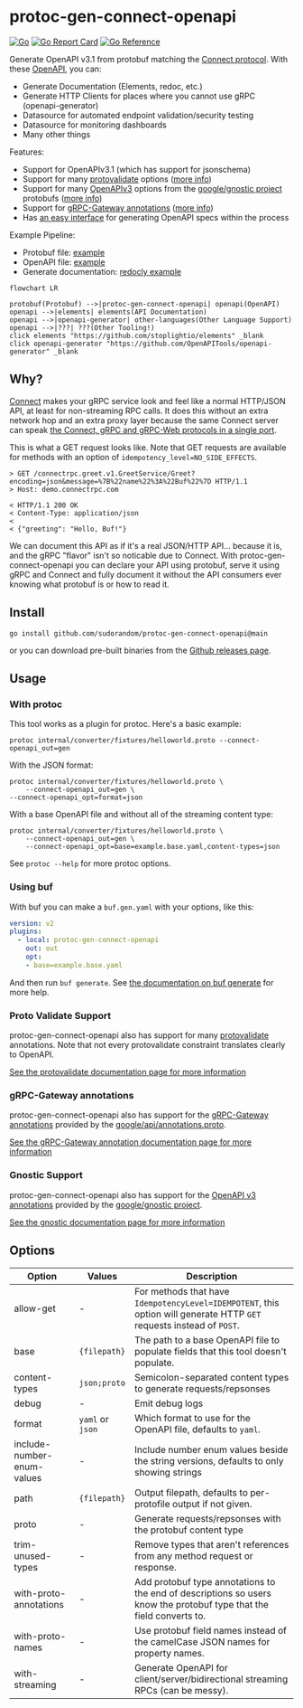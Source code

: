 # protoc-gen-connect-openapi
[![Go](https://github.com/sudorandom/protoc-gen-connect-openapi/actions/workflows/go.yml/badge.svg)](https://github.com/sudorandom/protoc-gen-connect-openapi/actions/workflows/go.yml) [![Go Report Card](https://goreportcard.com/badge/github.com/sudorandom/protoc-gen-connect-openapi)](https://goreportcard.com/report/github.com/sudorandom/protoc-gen-connect-openapi) [![Go Reference](https://pkg.go.dev/badge/github.com/sudorandom/protoc-gen-connect-openapi.svg)](https://pkg.go.dev/github.com/sudorandom/protoc-gen-connect-openapi)

Generate OpenAPI v3.1 from protobuf matching the [Connect protocol](https://connectrpc.com/docs/protocol). With these [OpenAPI](https://www.openapis.org/what-is-openapi), you can:

- Generate Documentation (Elements, redoc, etc.)
- Generate HTTP Clients for places where you cannot use gRPC (openapi-generator)
- Datasource for automated endpoint validation/security testing
- Datasource for monitoring dashboards
- Many other things

Features:
- Support for OpenAPIv3.1 (which has support for jsonschema)
- Support for many [protovalidate](https://github.com/bufbuild/protovalidate) options ([more info](protovalidate.md))
- Support for many [OpenAPIv3](https://github.com/google/gnostic/blob/main/openapiv3/annotations.proto) options from the [google/gnostic project](https://github.com/google/gnostic) protobufs ([more info](gnostic.md))
- Support for [gRPC-Gateway annotations](https://github.com/grpc-ecosystem/grpc-gateway) ([more info](grpcgateway.md))
- Has [an easy interface](https://pkg.go.dev/github.com/sudorandom/protoc-gen-connect-openapi/converter) for generating OpenAPI specs within the process

Example Pipeline:
- Protobuf file: [example](examples/basic.proto)
- OpenAPI file: [example](examples/basic.openapi.yaml)
- Generate documentation: [redocly example](examples/basic.png)

```mermaid
flowchart LR

protobuf(Protobuf) -->|protoc-gen-connect-openapi| openapi(OpenAPI)
openapi -->|elements| elements(API Documentation)
openapi -->|openapi-generator| other-languages(Other Language Support)
openapi -->|???| ???(Other Tooling!)
click elements "https://github.com/stoplightio/elements" _blank
click openapi-generator "https://github.com/OpenAPITools/openapi-generator" _blank
```

## Why?
[Connect](https://connectrpc.com/docs/introduction) makes your gRPC service look and feel like a normal HTTP/JSON API, at least for non-streaming RPC calls. It does this without an extra network hop and an extra proxy layer because the same Connect server can speak [the Connect, gRPC and gRPC-Web protocols in a single port](https://connectrpc.com/docs/multi-protocol).

This is what a GET request looks like. Note that GET requests are available for methods with an option of `idempotency_level=NO_SIDE_EFFECTS`.
```
> GET /connectrpc.greet.v1.GreetService/Greet?encoding=json&message=%7B%22name%22%3A%22Buf%22%7D HTTP/1.1
> Host: demo.connectrpc.com

< HTTP/1.1 200 OK
< Content-Type: application/json
<
< {"greeting": "Hello, Buf!"}
```
We can document this API as if it's a real JSON/HTTP API... because it is, and the gRPC "flavor" isn't so noticable due to Connect. With protoc-gen-connect-openapi you can declare your API using protobuf, serve it using gRPC and Connect and fully document it without the API consumers ever knowing what protobuf is or how to read it.

## Install
```shell
go install github.com/sudorandom/protoc-gen-connect-openapi@main
```

or you can download pre-built binaries from the [Github releases page](https://github.com/sudorandom/protoc-gen-connect-openapi/releases/latest).

## Usage
### With protoc
This tool works as a plugin for protoc. Here's a basic example:
```shell
protoc internal/converter/fixtures/helloworld.proto --connect-openapi_out=gen
```

With the JSON format:
```shell
protoc internal/converter/fixtures/helloworld.proto \
    --connect-openapi_out=gen \
--connect-openapi_opt=format=json
```

With a base OpenAPI file and without all of the streaming content type:
```shell
protoc internal/converter/fixtures/helloworld.proto \
    --connect-openapi_out=gen \
    --connect-openapi_opt=base=example.base.yaml,content-types=json
```

See `protoc --help` for more protoc options.

### Using buf
With buf you can make a `buf.gen.yaml` with your options, like this:
```yaml
version: v2
plugins:
  - local: protoc-gen-connect-openapi
    out: out
    opt:
    - base=example.base.yaml
```
And then run `buf generate`. See [the documentation on buf generate](https://buf.build/docs/reference/cli/buf/generate#usage) for more help.

### Proto Validate Support
protoc-gen-connect-openapi also has support for many [protovalidate](https://github.com/bufbuild/protovalidate) annotations. Note that not every protovalidate constraint translates clearly to OpenAPI.

[See the protovalidate documentation page for more information](protovalidate.md)

### gRPC-Gateway annotations
protoc-gen-connect-openapi also has support for the [gRPC-Gateway annotations](https://grpc-ecosystem.github.io/grpc-gateway/docs/tutorials/adding_annotations/) provided by the [google/api/annotations.proto](https://github.com/googleapis/googleapis/blob/master/google/api/annotations.proto).

[See the gRPC-Gateway annotation documentation page for more information](grpcgateway.md)

### Gnostic Support
protoc-gen-connect-openapi also has support for the [OpenAPI v3 annotations](https://github.com/google/gnostic/blob/main/openapiv3/annotations.proto) provided by the [google/gnostic project](https://github.com/google/gnostic).

[See the gnostic documentation page for more information](gnostic.md)

## Options
| Option | Values | Description |
|---|---|---|
| allow-get | - | For methods that have `IdempotencyLevel=IDEMPOTENT`, this option will generate HTTP `GET` requests instead of `POST`. |
| base | `{filepath}` | The path to a base OpenAPI file to populate fields that this tool doesn't populate. |
| content-types | `json;proto` | Semicolon-separated content types to generate requests/repsonses |
| debug | - | Emit debug logs |
| format | `yaml` or `json` | Which format to use for the OpenAPI file, defaults to `yaml`. |
| include-number-enum-values | - | Include number enum values beside the string versions, defaults to only showing strings |
| path | `{filepath}` | Output filepath, defaults to per-protofile output if not given. |
| proto | - | Generate requests/repsonses with the protobuf content type |
| trim-unused-types | - | Remove types that aren't references from any method request or response. |
| with-proto-annotations | - | Add protobuf type annotations to the end of descriptions so users know the protobuf type that the field converts to. |
| with-proto-names | - | Use protobuf field names instead of the camelCase JSON names for property names. |
| with-streaming | - | Generate OpenAPI for client/server/bidirectional streaming RPCs (can be messy). |
